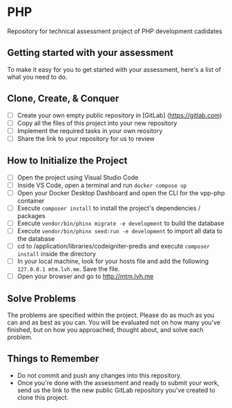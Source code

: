 # PHP

Repository for technical assessment project of PHP development cadidates

## Getting started with your assessment

To make it easy for you to get started with your assessment, here's a list of what you need to do.

## Clone, Create, & Conquer

- [ ] Create your own empty public repository in [GitLab] (https://gitlab.com)
- [ ] Copy all the files of this project into your new repository
- [ ] Implement the required tasks in your own reository
- [ ] Share the link to your repository for us to review

## How to Initialize the Project

- [ ] Open the project using Visual Studio Code
- [ ] Inside VS Code, open a terminal and run `docker compose up`
- [ ] Open your Docker Desktop Dashboard and open the CLI for the vpp-php container
- [ ] Execute `composer install` to install the project's dependencies / packages
- [ ] Execute `vendor/bin/phinx migrate -e development` to build the database
- [ ] Execute `vendor/bin/phinx seed:run -e development` to import all data to the database
- [ ] cd to /application/libraries/codeigniter-predis and execute `composer install` inside the directory
- [ ] In your local machine, look for your hosts file and add the following `127.0.0.1 mtm.lvh.me`. Save the file.
- [ ] Open your browser and go to http://mtm.lvh.me

## Solve Problems

The problems are specified within the project. Please do as much as you can and as best as you can. You will be evaluated not on how many you've finished, but on how you approached, thought about, and solve each problem.

## Things to Remember

- Do not commit and push any changes into this repository.
- Once you're done with the assessment and ready to submit your work, send us the link to the new public GitLab repository you've created to clone this project.